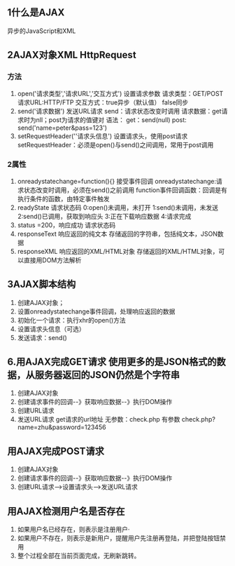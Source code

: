 ## 1什么是AJAX
异步的JavaScript和XML
## 2AJAX对象XML HttpRequest
### 方法
1. open('请求类型','请求URL','交互方式')          设置请求参数
   请求类型：GET/POST
   请求URL:HTTP/FTP
   交互方式：true异步（默认值） false同步
2. send('请求数据')                              发送URL请求
   send：请求状态改变时调用
   请求数据：get请求时为nll；post为请求的值键对
语法：
get：send(null)
post: send('name=peter&pass=123')
3. setRequestHeader(''请求头信息')            设置请求头，使用post请求
 setRequestHeader：必须是open()与send()之间调用，常用于post调用
### 2属性
1. onreadystatechange=function(){}             接受事件回调
onreadystatechange:请求状态改变时调用，必须在send()之前调用
function事件回调函数：回调是有执行条件的函数，由特定事件触发
2. readyState                                  请求状态码
   0:open()未调用，未打开
   1:send()未调用，未发送
   2:send()已调用，获取到响应头
   3:正在下载响应数据
   4:请求完成
3. status =200，响应成功                                     请求状态码
4. responseText                                响应返回的纯文本
   存储返回的字符串，包括纯文本，JSON数据
5. responseXML                                 响应返回的XML/HTML对象
存储返回的XML/HTML对象，可以直接用DOM方法解析
## 3AJAX脚本结构
1. 创建AJAX对象；
2. 设置onreadystatechange事件回调，处理响应返回的数据
3. 初始化一个请求：执行xhr的open()方法
4. 设置请求头信息（可选）
5. 发送请求：send()
## 6.用AJAX完成GET请求     使用更多的是JSON格式的数据，从服务器返回的JSON仍然是个字符串
1. 创建AJAX对象
2. 创建请求事件的回调--》获取响应数据--》执行DOM操作
3. 创建URL请求
4. 发送URL请求
   get请求的url地址
   无参数：check.php
   有参数  check.php?name=zhu&password=123456
## 用AJAX完成POST请求
1. 创建AJAX对象
2. 创建请求事件的回调--》获取响应数据--》执行DOM操作
3. 创建URL请求-->设置请求头-->发送URL请求

## 用AJAX检测用户名是否存在
1. 如果用户名已经存在，则表示是注册用户·
2. 如果用户不存在，则表示是新用户，提醒用户先注册再登陆，并把登陆按钮禁用
3. 整个过程全部在当前页面完成，无刷新跳转。